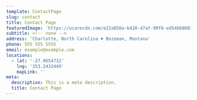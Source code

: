 ```yaml
---
template: ContactPage
slug: contact
title: Contact Page
featuredImage: 'https://ucarecdn.com/e22a858a-b420-47af-99f6-ed54b6860333/'
subtitle: <!-- none -->
address: 'Charlotte, North Carolina ♦ Bozeman, Montana'
phone: 555 555 5555
email: example@example.com
locations:
  - lat: '-27.9654732'
    lng: '153.2432449'
    mapLink: ''
meta:
  description: This is a meta description.
  title: Contact Page
---
```

<!-- none -->
